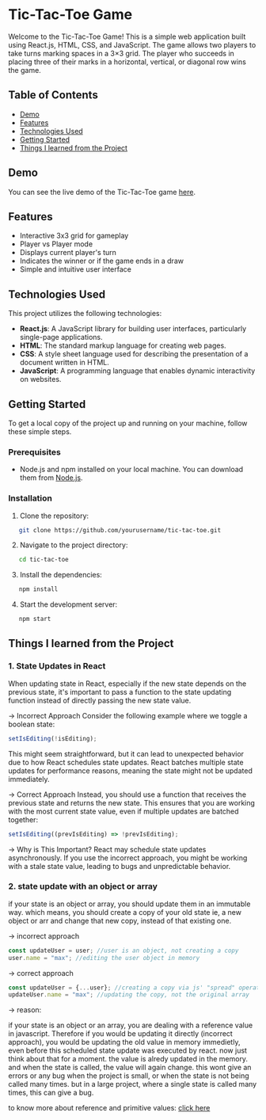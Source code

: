 # Tic-Tac-Toe Game

Welcome to the Tic-Tac-Toe Game! This is a simple web application built using React.js, HTML, CSS, and JavaScript. The game allows two players to take turns marking spaces in a 3×3 grid. The player who succeeds in placing three of their marks in a horizontal, vertical, or diagonal row wins the game.

## Table of Contents

- [Demo](#demo)
- [Features](#features)
- [Technologies Used](#technologies-used)
- [Getting Started](#getting-started)
- [Things I learned from the Project](#learning)

## Demo

You can see the live demo of the Tic-Tac-Toe game [here](#).

## Features

- Interactive 3x3 grid for gameplay
- Player vs Player mode
- Displays current player's turn
- Indicates the winner or if the game ends in a draw
- Simple and intuitive user interface

## Technologies Used

This project utilizes the following technologies:

- **React.js**: A JavaScript library for building user interfaces, particularly single-page applications.
- **HTML**: The standard markup language for creating web pages.
- **CSS**: A style sheet language used for describing the presentation of a document written in HTML.
- **JavaScript**: A programming language that enables dynamic interactivity on websites.

## Getting Started

To get a local copy of the project up and running on your machine, follow these simple steps.

### Prerequisites

- Node.js and npm installed on your local machine. You can download them from [Node.js](https://nodejs.org/).

### Installation

1. Clone the repository:
```sh
   git clone https://github.com/yourusername/tic-tac-toe.git
```

2. Navigate to the project directory:
```sh
   cd tic-tac-toe
```

3. Install the dependencies:
```sh
   npm install
```

4. Start the development server:
```sh
   npm start
```


## Things I learned from the Project

### 1. State Updates in React

When updating state in React, especially if the new state depends on the previous state, it's important to pass a function to the state updating function instead of directly passing the new state value.

-> Incorrect Approach
Consider the following example where we toggle a boolean state:

```jsx
setIsEditing(!isEditing);
```

This might seem straightforward, but it can lead to unexpected behavior due to how React schedules state updates. React batches multiple state updates for performance reasons, meaning the state might not be updated immediately.

-> Correct Approach
Instead, you should use a function that receives the previous state and returns the new state. This ensures that you are working with the most current state value, even if multiple updates are batched together:

```jsx
setIsEditing((prevIsEditing) => !prevIsEditing);
```

-> Why is This Important?
React may schedule state updates asynchronously. If you use the incorrect approach, you might be working with a stale state value, leading to bugs and unpredictable behavior.


### 2. state update with an object or array

if your state is an object or array, you should update them in an immutable way. which means, you should create a copy of your old state ie, a new object or arr and change that new copy, instead of that existing one.

-> incorrect approach

```jsx
const updateUser = user; //user is an object, not creating a copy
user.name = "max"; //editing the user object in memory
```

-> correct approach

```jsx
const updateUser = {...user}; //creating a copy via js' "spread" operator
updateUser.name = "max"; //updating the copy, not the original array
```

-> reason:

if your state is an object or an array, you are dealing with a reference value in javascript. 
Therefore if you would be updating it directly (incorrect approach), you would be updating the old value in memory immedietly, even before this scheduled state update was executed by react.
now just think about that for a moment. the value is alredy updated in the memory. and when the state is called, the value will again change.
this wont give an errors or any bug when the project is small, or when the state is not being called many times. but in a large project, where a single state is called many times, this can give a bug.


to know more about reference and primitive values:
[click here](https://academind.com/tutorials/reference-vs-primitive-values)
